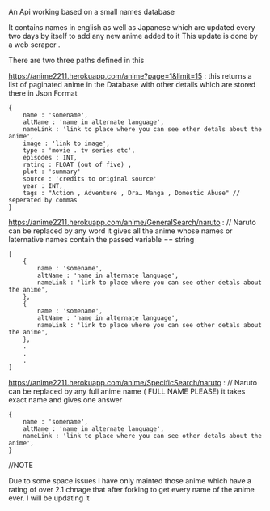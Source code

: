 An Api working based on a small names database 

It contains names in english as well as Japanese 
which are updated every two days by itself to add any new anime added to it
This update is done by a web scraper .

There are two three paths defined in this 

https://anime2211.herokuapp.com/anime?page=1&limit=15 : 
this returns a list of paginated anime in the Database with other details which are stored there  in Json Format
```
{
    name : 'somename',
    altName : 'name in alternate language',
    nameLink : 'link to place where you can see other detals about the anime',
    image : 'link to image',
    type : 'movie . tv series etc',
    episodes : INT,
    rating : FLOAT (out of five) ,
    plot : 'summary'
    source : 'credits to original source'
    year : INT,
    tags : "Action , Adventure , Dra… Manga , Domestic Abuse" // seperated by commas 
}
```

https://anime2211.herokuapp.com/anime/GeneralSearch/naruto : // Naruto can be replaced by any word 
it gives all the anime whose names or laternative names contain the passed variable == string 
```
[
    {
        name : 'somename',
        altName : 'name in alternate language',
        nameLink : 'link to place where you can see other detals about the anime',
    },
    {
        name : 'somename',
        altName : 'name in alternate language',
        nameLink : 'link to place where you can see other detals about the anime',
    },
    .
    .
    .   
]
```

https://anime2211.herokuapp.com/anime/SpecificSearch/naruto : // Naruto can be replaced by any full anime name ( FULL NAME PLEASE) 
it takes exact name and gives one answer
```
{
    name : 'somename',
    altName : 'name in alternate language',
    nameLink : 'link to place where you can see other detals about the anime',
}
```

//NOTE

Due to some space issues i have only mainted those anime which have a rating of over 2.1 chnage that after forking to get every name of the anime ever.
I will be updating it  
